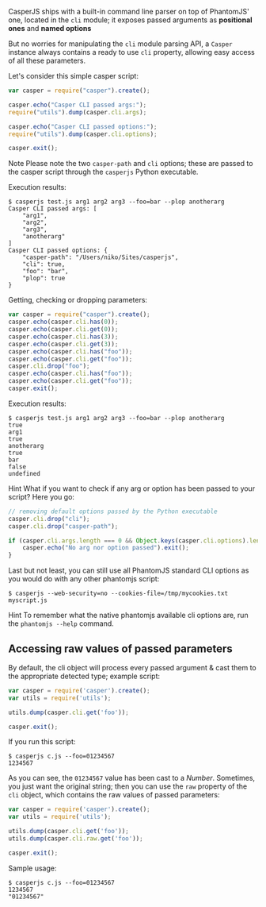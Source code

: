 CasperJS ships with a built-in command line parser on top of PhantomJS'
one, located in the `cli` module; it exposes passed arguments as
**positional ones** and **named options**

But no worries for manipulating the `cli` module parsing API, a `Casper`
instance always contains a ready to use `cli` property, allowing easy
access of all these parameters.

Let's consider this simple casper script:

```javascript
var casper = require("casper").create();

casper.echo("Casper CLI passed args:");
require("utils").dump(casper.cli.args);

casper.echo("Casper CLI passed options:");
require("utils").dump(casper.cli.options);

casper.exit();
```

<span class="label label-info">Note</span> Please note the two `casper-path`
and `cli` options; these are passed to the casper script through the `casperjs`
Python executable.

Execution results:

```
$ casperjs test.js arg1 arg2 arg3 --foo=bar --plop anotherarg
Casper CLI passed args: [
    "arg1",
    "arg2",
    "arg3",
    "anotherarg"
]
Casper CLI passed options: {
    "casper-path": "/Users/niko/Sites/casperjs",
    "cli": true,
    "foo": "bar",
    "plop": true
}
```

Getting, checking or dropping parameters:

```javascript
var casper = require("casper").create();
casper.echo(casper.cli.has(0));
casper.echo(casper.cli.get(0));
casper.echo(casper.cli.has(3));
casper.echo(casper.cli.get(3));
casper.echo(casper.cli.has("foo"));
casper.echo(casper.cli.get("foo"));
casper.cli.drop("foo");
casper.echo(casper.cli.has("foo"));
casper.echo(casper.cli.get("foo"));
casper.exit();
```

Execution results:

```
$ casperjs test.js arg1 arg2 arg3 --foo=bar --plop anotherarg
true
arg1
true
anotherarg
true
bar
false
undefined
```

<span class="label label-info">Hint</span> What if you want to check if any arg
or option has been passed to your script? Here you go:

```javascript
// removing default options passed by the Python executable
casper.cli.drop("cli");
casper.cli.drop("casper-path");

if (casper.cli.args.length === 0 && Object.keys(casper.cli.options).length === 0) {
    casper.echo("No arg nor option passed").exit();
}
```

Last but not least, you can still use all PhantomJS standard CLI options
as you would do with any other phantomjs script:

```
$ casperjs --web-security=no --cookies-file=/tmp/mycookies.txt myscript.js
```

<span class="label label-info">Hint</span> To remember what the native
phantomjs available cli options are, run the `phantomjs --help` command.

<h2 id="raw">Accessing raw values of passed parameters</h2>

By default, the cli object will process every passed argument & cast them to the appropriate
detected type; example script:

```javascript
var casper = require('casper').create();
var utils = require('utils');

utils.dump(casper.cli.get('foo'));

casper.exit();
```

If you run this script:

```
$ casperjs c.js --foo=01234567
1234567
```

As you can see, the `01234567` value has been cast to a *Number*. Sometimes, you just want
the original string; then you can use the `raw` property of the `cli` object, which contains
the raw values of passed parameters:

```javascript
var casper = require('casper').create();
var utils = require('utils');

utils.dump(casper.cli.get('foo'));
utils.dump(casper.cli.raw.get('foo'));

casper.exit();
```

Sample usage:

```
$ casperjs c.js --foo=01234567
1234567
"01234567"
```
